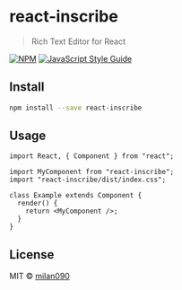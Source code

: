 # react-inscribe

> Rich Text Editor for React

[![NPM](https://img.shields.io/npm/v/react-inscribe.svg)](https://www.npmjs.com/package/react-inscribe) [![JavaScript Style Guide](https://img.shields.io/badge/code_style-standard-brightgreen.svg)](https://standardjs.com)

## Install

```bash
npm install --save react-inscribe
```

## Usage

```tsx
import React, { Component } from "react";

import MyComponent from "react-inscribe";
import "react-inscribe/dist/index.css";

class Example extends Component {
  render() {
    return <MyComponent />;
  }
}
```

## License

MIT © [milan090](https://github.com/milan090)
